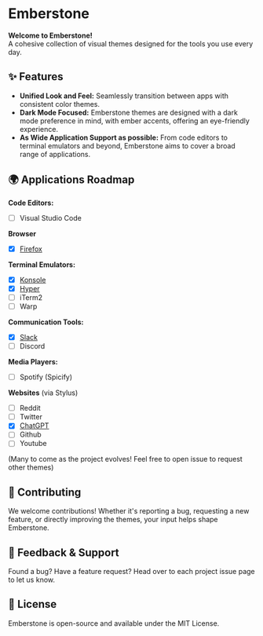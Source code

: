 # Emberstone

**Welcome to Emberstone!**  
A cohesive collection of visual themes designed for the tools you use every day.

## ✨ Features

- **Unified Look and Feel:** Seamlessly transition between apps with consistent color themes.
- **Dark Mode Focused:** Emberstone themes are designed with a dark mode preference in mind, with ember accents, offering an eye-friendly experience.
- **As Wide Application Support as possible:** From code editors to terminal emulators and beyond, Emberstone aims to cover a broad range of applications.

## 🌍 Applications Roadmap

**Code Editors:**
- [ ] Visual Studio Code

**Browser**
- [x] [Firefox](https://github.com/Emberstone-theme/firefox)

**Terminal Emulators:**
- [x] [Konsole](https://github.com/Emberstone-theme/konsole)
- [x] [Hyper]([https://github.com/Emberstone-theme/konsole](https://github.com/Emberstone-theme/hyper))
- [ ] iTerm2
- [ ] Warp

**Communication Tools:** 
- [x] [Slack](https://github.com/Emberstone-theme/slack)
- [ ] Discord

**Media Players:** 
- [ ] Spotify (Spicify)

**Websites** (via Stylus)
- [ ] Reddit
- [ ] Twitter
- [x] [ChatGPT](https://github.com/Emberstone-theme/stylus)
- [ ] Github
- [ ] Youtube

(Many to come as the project evolves! Feel free to open issue to request other themes)

## 💬 Contributing

We welcome contributions! Whether it's reporting a bug, requesting a new feature, or directly improving the themes, your input helps shape Emberstone.

## 📢 Feedback & Support

Found a bug? Have a feature request? Head over to each project issue page to let us know.

## 📜 License

Emberstone is open-source and available under the MIT License.
